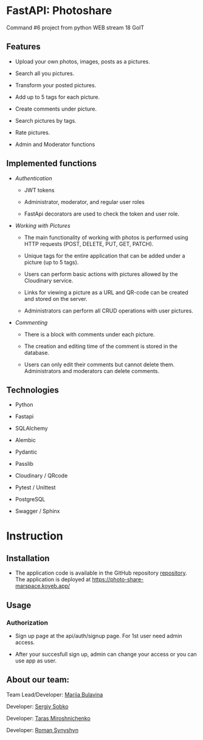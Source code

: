 # FastAPI: Photoshare

  Command #6 project from python WEB stream 18 GoIT
  

## Features

* Upload your own photos, images, posts as a pictures.

* Search all you pictures.

* Transform your posted pictures.

* Add up to 5 tags for each picture.

* Create comments under picture.

* Search pictures by tags.

* Rate pictures.

* Admin and Moderator functions

## Implemented functions

*  *Authentication*

	* JWT tokens

	* Administrator, moderator, and regular user roles

	* FastApi decorators are used to check the token and user role.

  

*  *Working with Pictures*
	* The main functionality of working with photos is performed using HTTP requests (POST, DELETE, PUT, GET, PATCH).

	* Unique tags for the entire application that can be added under a picture (up to 5 tags).

	* Users can perform basic actions with pictures allowed by the Cloudinary service.

	* Links for viewing a picture as a URL and QR-code can be created and stored on the server.

	* Administrators can perform all CRUD operations with user pictures.

  

*  *Commenting*
	* There is a block with comments under each picture.

	* The creation and editing time of the comment is stored in the database.

	* Users can only edit their comments but cannot delete them. Administrators and moderators can delete comments.
	


## Technologies

* Python 

* Fastapi 

* SQLAlchemy

* Alembic

* Pydantic

* Passlib

* Cloudinary / QRcode

* Pytest / Unittest

* PostgreSQL

* Swagger / Sphinx

  

# Instruction

## Installation

* The application code is available in the GitHub repository [repository](https://github.com/MariiaBulavina/GoIT-WEB-Project). The application is deployed at https://photo-share-marspace.koyeb.app/
  

## Usage

### Authorization

  

* Sign up page at the api/auth/signup page. For 1st user need admin access.

* After your succesfull sign up, admin can change your access or you can use app as user.

  

## About our team:

Team Lead/Developer: [Mariia Bulavina](https://github.com/MariiaBulavina)

Developer: [Sergiy Sobko](https://github.com/SobkoSergiy)

Developer: [Taras Miroshnichenko](https://github.com/HtmlCompany)

Developer: [Roman Synyshyn](https://github.com/SRsr04)
